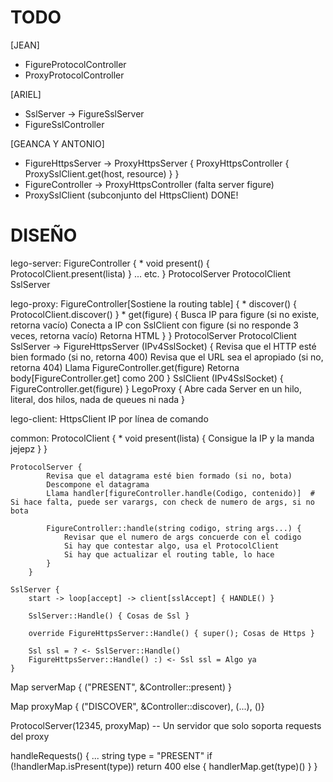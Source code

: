 # TODO

[JEAN]
* FigureProtocolController
* ProxyProtocolController

[ARIEL]
* SslServer -> FigureSslServer
* FigureSslController

[GEANCA Y ANTONIO]
* FigureHttpsServer -> ProxyHttpsServer { ProxyHttpsController { ProxySslClient.get(host, resource) } }
* FigureController -> ProxyHttpsController (falta server figure)
* ProxySslClient (subconjunto del HttpsClient) DONE!

# DISEÑO

lego-server:
    FigureController {
        * void present() { ProtocolClient.present(lista) }
        ... etc.
    }
    ProtocolServer
    ProtocolClient
    SslServer 

lego-proxy:
    FigureController[Sostiene la routing table] {
        * discover() { ProtocolClient.discover() }
        * get(figure) {
            Busca IP para figure (si no existe, retorna vacío)
            Conecta a IP con SslClient con figure (si no responde 3 veces, retorna vacío)
            Retorna HTML
        }
    }
    ProtocolServer
    ProtocolClient
    SslServer -> FigureHttpsServer (IPv4SslSocket) {
        Revisa que el HTTP esté bien formado (si no, retorna 400)
        Revisa que el URL sea el apropiado (si no, retorna 404)
        Llama FigureController.get(figure)
        Retorna body[FigureController.get] como 200
    }
    SslClient (IPv4SslSocket) { FigureController.get(figure) }
    LegoProxy {
        Abre cada Server en un hilo, literal, dos hilos, nada de queues ni nada
    }

lego-client:
    HttpsClient 
    IP por línea de comando

common:
    ProtocolClient {
        * void present(lista) { Consigue la IP y la manda jejepz }
    }

    ProtocolServer {
            Revisa que el datagrama esté bien formado (si no, bota)
            Descompone el datagrama
            Llama handler[figureController.handle(Codigo, contenido)]  # Si hace falta, puede ser varargs, con check de numero de args, si no bota
    
            FigureController::handle(string codigo, string args...) {
                Revisar que el numero de args concuerde con el codigo
                Si hay que contestar algo, usa el ProtocolClient
                Si hay que actualizar el routing table, lo hace
            }
        }
    
    SslServer {
        start -> loop[accept] -> client[sslAccept] { HANDLE() }
    
        SslServer::Handle() { Cosas de Ssl }
        
        override FigureHttpsServer::Handle() { super(); Cosas de Https }
        
        Ssl ssl = ? <- SslServer::Handle()
        FigureHttpsServer::Handle() :) <- Ssl ssl = Algo ya
    }

Map serverMap { ("PRESENT", &Controller::present) }

Map proxyMap { ("DISCOVER", &Controller::discover), (...), ()}

ProtocolServer(12345, proxyMap) -- Un servidor que solo soporta requests del proxy

handleRequests() {
    ...
    string type = "PRESENT"
    if (!handlerMap.isPresent(type)) return 400
    else {
        handlerMap.get(type)()
    }
}